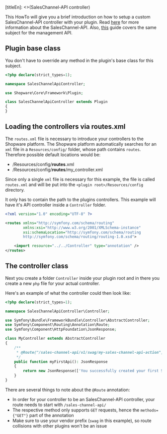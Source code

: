[titleEn]: <>(SalesChannel-API controller)

This HowTo will give you a brief introduction on how to setup a custom SalesChannel-API controller with your plugin.
Read [here](../3-api/60-sales-channel-api.md) for more information about the SalesChannel-API.
Also, [this](./020-api-controller.md) guide covers the same subject for the management API.

## Plugin base class

You don't have to override any method in the plugin's base class for this subject.

```php
<?php declare(strict_types=1);

namespace SalesChannelApiController;

use Shopware\Core\Framework\Plugin;

class SalesChannelApiController extends Plugin
{
}
```

## Loading the controllers via routes.xml

The `routes.xml` file is necessary to introduce your controllers to the Shopware platform.
The Shopware platform automatically searches for an `xml` file in a `Resources/config/` folder, whose path contains `routes`.
Therefore possible default locations would be:
- <plugin-root>/Resources/config/**routes**.xml
- <plugin-root>/Resources/config/**routes**/my_controller.xml

Since only a single `xml` file is necessary for this example, the file is called `routes.xml` and will be put
into the `<plugin root>/Resources/config` directory.

It only has to contain the path to the plugins controllers.
This example will have it's API controller inside a `Controller` folder.

```xml
<?xml version="1.0" encoding="UTF-8" ?>

<routes xmlns="http://symfony.com/schema/routing"
        xmlns:xsi="http://www.w3.org/2001/XMLSchema-instance"
        xsi:schemaLocation="http://symfony.com/schema/routing
        http://symfony.com/schema/routing/routing-1.0.xsd">

    <import resource="../../Controller" type="annotation" />
</routes>
```

## The controller class

Next you create a folder `Controller` inside your plugin root and in there you create a new `php` file for your actual controller.

Here's an example of what the controller could then look like:
```php
<?php declare(strict_types=1);

namespace SalesChannelApiController\Controller;

use Symfony\Bundle\FrameworkBundle\Controller\AbstractController;
use Symfony\Component\Routing\Annotation\Route;
use Symfony\Component\HttpFoundation\JsonResponse;

class MyController extends AbstractController
{
    /**
     * @Route("/sales-channel-api/v1/swag/my-sales-channel-api-action", name="sales-channel-api.action.swag.my-sales-channel-api-action", methods={"GET"})
     */
    public function myFirstApi(): JsonResponse
    {
        return new JsonResponse(['You successfully created your first SalesChannel-API controller route']);
    }
}
```

There are several things to note about the `@Route` annotation:
- In order for your controller to be an SalesChannel-API controller, your route needs to start with `/sales-channel-api/`
- The respective method only supports `GET` requests, hence the `methods={"GET"}` part of the annotation
- Make sure to use your vendor prefix (`swag` in this example), so route collisions with other plugins won't be an issue